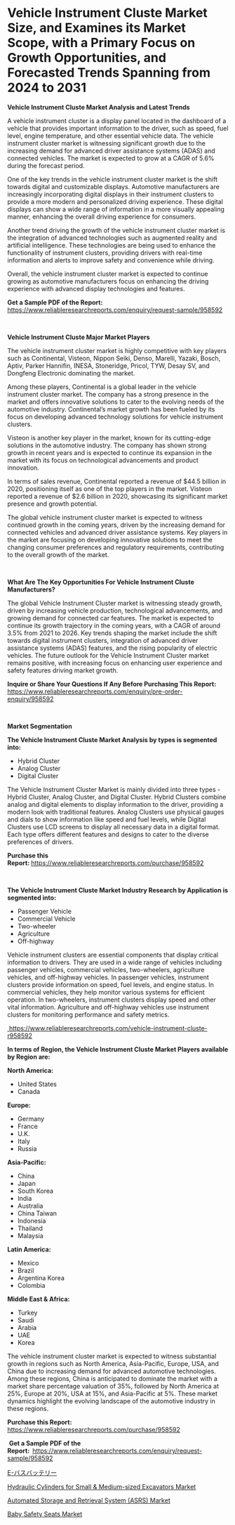 <p><h1>Vehicle Instrument Cluste Market Size, and Examines its Market Scope, with a Primary Focus on Growth Opportunities, and Forecasted Trends Spanning from 2024 to 2031</h1></p><p><strong>Vehicle Instrument Cluste Market Analysis and Latest Trends</strong></p>
<p><p>A vehicle instrument cluster is a display panel located in the dashboard of a vehicle that provides important information to the driver, such as speed, fuel level, engine temperature, and other essential vehicle data. The vehicle instrument cluster market is witnessing significant growth due to the increasing demand for advanced driver assistance systems (ADAS) and connected vehicles. The market is expected to grow at a CAGR of 5.6% during the forecast period.</p><p>One of the key trends in the vehicle instrument cluster market is the shift towards digital and customizable displays. Automotive manufacturers are increasingly incorporating digital displays in their instrument clusters to provide a more modern and personalized driving experience. These digital displays can show a wide range of information in a more visually appealing manner, enhancing the overall driving experience for consumers.</p><p>Another trend driving the growth of the vehicle instrument cluster market is the integration of advanced technologies such as augmented reality and artificial intelligence. These technologies are being used to enhance the functionality of instrument clusters, providing drivers with real-time information and alerts to improve safety and convenience while driving.</p><p>Overall, the vehicle instrument cluster market is expected to continue growing as automotive manufacturers focus on enhancing the driving experience with advanced display technologies and features.</p></p>
<p><strong>Get a Sample PDF of the Report:&nbsp;</strong> <a href="https://www.reliableresearchreports.com/enquiry/request-sample/958592">https://www.reliableresearchreports.com/enquiry/request-sample/958592</a></p>
<p>&nbsp;</p>
<p><strong>Vehicle Instrument Cluste Major Market Players</strong></p>
<p><p>The vehicle instrument cluster market is highly competitive with key players such as Continental, Visteon, Nippon Seiki, Denso, Marelli, Yazaki, Bosch, Aptiv, Parker Hannifin, INESA, Stoneridge, Pricol, TYW, Desay SV, and Dongfeng Electronic dominating the market.</p><p>Among these players, Continental is a global leader in the vehicle instrument cluster market. The company has a strong presence in the market and offers innovative solutions to cater to the evolving needs of the automotive industry. Continental’s market growth has been fueled by its focus on developing advanced technology solutions for vehicle instrument clusters.</p><p>Visteon is another key player in the market, known for its cutting-edge solutions in the automotive industry. The company has shown strong growth in recent years and is expected to continue its expansion in the market with its focus on technological advancements and product innovation.</p><p>In terms of sales revenue, Continental reported a revenue of $44.5 billion in 2020, positioning itself as one of the top players in the market. Visteon reported a revenue of $2.6 billion in 2020, showcasing its significant market presence and growth potential.</p><p>The global vehicle instrument cluster market is expected to witness continued growth in the coming years, driven by the increasing demand for connected vehicles and advanced driver assistance systems. Key players in the market are focusing on developing innovative solutions to meet the changing consumer preferences and regulatory requirements, contributing to the overall growth of the market.</p></p>
<p>&nbsp;</p>
<p><strong>What Are The Key Opportunities For Vehicle Instrument Cluste Manufacturers?</strong></p>
<p><p>The global Vehicle Instrument Cluster market is witnessing steady growth, driven by increasing vehicle production, technological advancements, and growing demand for connected car features. The market is expected to continue its growth trajectory in the coming years, with a CAGR of around 3.5% from 2021 to 2026. Key trends shaping the market include the shift towards digital instrument clusters, integration of advanced driver assistance systems (ADAS) features, and the rising popularity of electric vehicles. The future outlook for the Vehicle Instrument Cluster market remains positive, with increasing focus on enhancing user experience and safety features driving market growth.</p></p>
<p><strong>Inquire or Share Your Questions If Any Before Purchasing This Report:</strong> <a href="https://www.reliableresearchreports.com/enquiry/pre-order-enquiry/958592">https://www.reliableresearchreports.com/enquiry/pre-order-enquiry/958592</a></p>
<p>&nbsp;</p>
<p><strong>Market Segmentation</strong></p>
<p><strong>The Vehicle Instrument Cluste Market Analysis by types is segmented into:</strong></p>
<p><ul><li>Hybrid Cluster</li><li>Analog Cluster</li><li>Digital Cluster</li></ul></p>
<p><p>The Vehicle Instrument Cluster Market is mainly divided into three types - Hybrid Cluster, Analog Cluster, and Digital Cluster. Hybrid Clusters combine analog and digital elements to display information to the driver, providing a modern look with traditional features. Analog Clusters use physical gauges and dials to show information like speed and fuel levels, while Digital Clusters use LCD screens to display all necessary data in a digital format. Each type offers different features and designs to cater to the diverse preferences of drivers.</p></p>
<p><strong>Purchase this Report:&nbsp;</strong><a href="https://www.reliableresearchreports.com/purchase/958592">https://www.reliableresearchreports.com/purchase/958592</a></p>
<p>&nbsp;</p>
<p><strong>The Vehicle Instrument Cluste Market Industry Research by Application is segmented into:</strong></p>
<p><ul><li>Passenger Vehicle</li><li>Commercial Vehicle</li><li>Two-wheeler</li><li>Agriculture</li><li>Off-highway</li></ul></p>
<p><p>Vehicle instrument clusters are essential components that display critical information to drivers. They are used in a wide range of vehicles including passenger vehicles, commercial vehicles, two-wheelers, agriculture vehicles, and off-highway vehicles. In passenger vehicles, instrument clusters provide information on speed, fuel levels, and engine status. In commercial vehicles, they help monitor various systems for efficient operation. In two-wheelers, instrument clusters display speed and other vital information. Agriculture and off-highway vehicles use instrument clusters for monitoring performance and safety metrics.</p></p>
<p><a href="https://www.reliableresearchreports.com/vehicle-instrument-cluste-r958592">&nbsp;https://www.reliableresearchreports.com/vehicle-instrument-cluste-r958592</a></p>
<p><strong>In terms of Region, the Vehicle Instrument Cluste Market Players available by Region are:</strong></p>
<p>
    <p> <strong> North America: </strong>
        <ul>
            <li>United States</li>
            <li>Canada</li>
        </ul>
        </p> 
    <p> <strong> Europe: </strong>
        <ul>
            <li>Germany</li>
            <li>France</li>
            <li>U.K.</li>
            <li>Italy</li>
            <li>Russia</li>
        </ul>
        </p> 
    <p> <strong> Asia-Pacific: </strong>
        <ul>
            <li>China</li>
            <li>Japan</li>
            <li>South Korea</li>
            <li>India</li>
            <li>Australia</li>
            <li>China Taiwan</li>
            <li>Indonesia</li>
            <li>Thailand</li>
            <li>Malaysia</li>
        </ul>
        </p> 
    <p> <strong> Latin America: </strong>
        <ul>
            <li>Mexico</li>
            <li>Brazil</li>
            <li>Argentina Korea</li>
            <li>Colombia</li>
        </ul>
        </p> 
    <p> <strong> Middle East & Africa: </strong>
        <ul>
            <li>Turkey</li>
            <li>Saudi</li>
            <li>Arabia</li>
            <li>UAE</li>
            <li>Korea</li>
        </ul>
    </p>
    </p>
<p><p>The vehicle instrument cluster market is expected to witness substantial growth in regions such as North America, Asia-Pacific, Europe, USA, and China due to increasing demand for advanced automotive technologies. Among these regions, China is anticipated to dominate the market with a market share percentage valuation of 35%, followed by North America at 25%, Europe at 20%, USA at 15%, and Asia-Pacific at 5%. These market dynamics highlight the evolving landscape of the automotive industry in these regions.</p></p>
<p><strong>Purchase this Report: </strong><a href="https://www.reliableresearchreports.com/purchase/958592">https://www.reliableresearchreports.com/purchase/958592</a></p>
<p>&nbsp;<strong>Get a Sample PDF of the Report:&nbsp;&nbsp;</strong><a href="https://www.reliableresearchreports.com/enquiry/request-sample/958592">https://www.reliableresearchreports.com/enquiry/request-sample/958592</a></p>
<p><strong></strong></p>
<p><p><a href="https://github.com/mohamedbakry57/Market-Research-Report-List-6/blob/main/601538487378.md">E-バスバッテリー</a></p><p><a href="https://issuu.com/reportprime-2/docs/hydraulic-cylinders-for-small-mediu_615d169bad57b0">Hydraulic Cylinders for Small & Medium-sized Excavators Market</a></p><p><a href="https://issuu.com/reportprime-2/docs/automated-storage-and-retrieval-sys_8699d809e7edcf">Automated Storage and Retrieval System (ASRS) Market</a></p><p><a href="https://github.com/arionmp/Market-Research-Report-List-5/blob/main/baby-safety-seats-market.md">Baby Safety Seats Market</a></p></p>